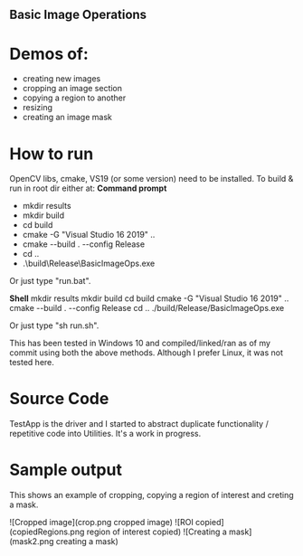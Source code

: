 ## Basic Image Operations
# Demos of:
* creating new images
* cropping an image section
* copying a region to another
* resizing
* creating an image mask

# How to run
OpenCV libs, cmake, VS19 (or some version) need to be installed.
To build & run in root dir either at:
**Command prompt**
* mkdir results
* mkdir build
* cd build
* cmake -G "Visual Studio 16 2019" ..
* cmake --build . --config Release
* cd ..
* .\build\Release\BasicImageOps.exe

Or just type "run.bat".

**Shell**
mkdir results
mkdir build
cd build
cmake -G "Visual Studio 16 2019" ..
cmake --build . --config Release
cd ..
./build/Release/BasicImageOps.exe

Or just type "sh run.sh".

This has been tested in Windows 10 and compiled/linked/ran as of my commit using both the above methods. Although I prefer Linux, it was not tested here.

# Source Code
TestApp is the driver and I started to abstract duplicate functionality / repetitive code into Utilities. It's a work in progress. 

# Sample output
This shows an example of cropping, copying a region of interest and creting a mask.

![Cropped image](crop.png cropped image)
![ROI copied](copiedRegions.png region of interest copied)
![Creating a mask](mask2.png creating a mask)